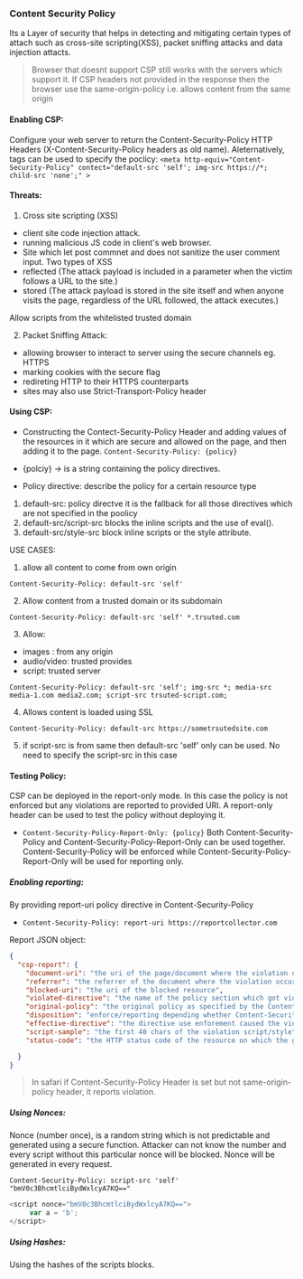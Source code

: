 ### Content Security Policy
Its a Layer of security that helps in detecting and mitigating certain types of attach such as cross-site scripting(XSS), packet sniffing attacks and data injection attacts.

> Browser that doesnt support CSP still works with the servers which support it. If CSP headers not provided in the response then the browser use the same-origin-policy i.e. allows content from the same origin

#### Enabling CSP:
Configure your web server to return the Content-Security-Policy HTTP Headers (X-Content-Security-Policy headers as old name). Aleternatively, <meta> tags can be used to specify the poclicy:
`<meta http-equiv="Content-Security-Policy" contect="default-src 'self'; img-src https://*; child-src 'none';" >`

#### Threats:
1. Cross site scripting (XSS)
  - client site code injection attack.
  - running malicious JS code in client's web browser.
  - Site which let post commnet and does not sanitize the user comment input.
  Two types of XSS
  - reflected (The attack payload is included in a parameter when the victim follows a URL to the site.)
  - stored (The attack payload is stored in the site itself and when anyone visits the page, regardless of the URL followed, the attack executes.)

Allow scripts from the whitelisted trusted domain 

2. Packet Sniffing Attack:
 - allowing browser to interact to server using the secure channels eg. HTTPS
 - marking cookies with the secure flag
 - redireting HTTP to their HTTPS counterparts
 - sites may also use Strict-Transport-Policy header

#### Using CSP:
- Constructing the Contect-Security-Policy Header and adding values of the resources in it which are secure and allowed on the page, and then adding it to the page.
`Content-Security-Policy: {policy}`
- {polciy} -> is a string containing the policy directives.

- Policy directive: describe the policy for a certain resource type
1. default-src: policy directve it is the fallback for all those directives which are not specified in the poolicy
2. default-src/script-src blocks the inline scripts and the use of eval().
3. default-src/style-src block inline scripts or the style attribute.


USE CASES:

1. allow all content to come from own origin

`Content-Security-Policy: default-src 'self'`

2. Allow content from a trusted domain or its subdomain

`Content-Security-Policy: default-src 'self' *.trsuted.com`

3. Allow:
- images : from any origin
- audio/video: trusted provides
- script: trusted server

`Content-Security-Policy: default-src 'self'; img-src *; media-src media-1.com media2.com; script-src trsuted-script.com;`

4. Allows content is loaded using SSL

`Content-Security-Policy: default-src https://sometrsutedsite.com`

5. if script-src is from same then default-src 'self' only can be used. No need to specify the script-src in this case


#### Testing Policy:
CSP can be deployed in the report-only mode. In this case the policy is not enforced but any violations are reported to provided URI. A report-only header can be used to test the policy without deploying it.

- `Content-Security-Policy-Report-Only: {policy}`
Both Content-Security-Policy and Content-Security-Policy-Report-Only can be used together. Content-Security-Policy will be enforced while Content-Security-Policy-Report-Only will be used for reporting only.

##### Enabling reporting:
By providing report-uri policy directive in Content-Security-Policy

- `Content-Security-Policy: report-uri https://reportcollector.com`

Report JSON object:
```json
{
  "csp-report": {
    "document-uri": "the uri of the page/document where the violation occurred",
    "referrer": "the referrer of the document where the violation occurred",
    "blocked-uri": "the uri of the blocked resource",
    "violated-directive": "the name of the policy section which got violated",
    "original-policy": "the original policy as specified by the Content-Security-Policy HTTP header",
    "disposition": "enforce/reporting depending whether Content-Security-Policy-Report-Only was used",
    "effective-directive": "the directive use enforement caused the violation",
    "script-sample": "the first 40 chars of the violation script/style",
    "status-code": "the HTTP status code of the resource on which the global object was initialized"

  }
}
```
> In safari if Content-Security-Policy Header is set but not same-origin-policy header, it reports violation.

##### Using Nonces:
Nonce (number once), is a random string which is not predictable and generated using a secure function. Attacker can not know the number and every script without this particular nonce will be blocked. Nonce will be generated in every request.

`Content-Security-Policy: script-src 'self' "bmV0c3BhcmtlciBydWxlcyA7KQ=="`

```js
<script nonce="bmV0c3BhcmtlciBydWxlcyA7KQ==">
     var a = 'b';
</script>
```

##### Using Hashes:
Using the hashes of the scripts blocks.
